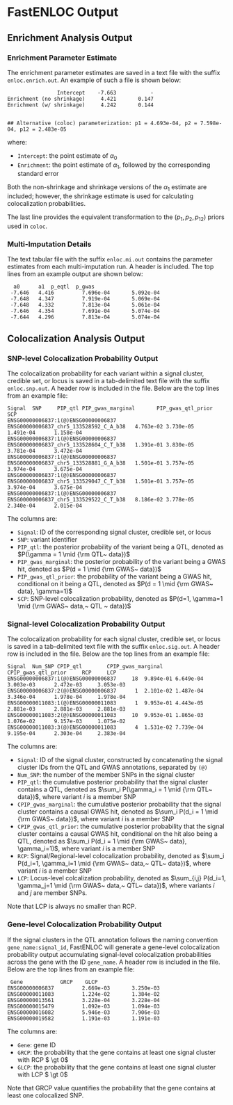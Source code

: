 # FastENLOC Output

## Enrichment Analysis Output

### Enrichment Parameter Estimate

The enrichment parameter estimates are saved in a text file with the suffix ``enloc.enrich.out``. An example of such a file is shown below:

```
                Intercept    -7.663           -
Enrichment (no shrinkage)     4.421       0.147
Enrichment (w/ shrinkage)     4.242       0.144


## Alternative (coloc) parameterization: p1 = 4.693e-04, p2 = 7.598e-04, p12 = 2.483e-05
```
where:

+ ``Intercept``: the point estimate of $\alpha_0$
+ ``Enrichment``: the point estimate of $\alpha_1$, followed by the corresponding standard error 

Both the non-shrinkage and shrinkage versions of the $\alpha_1$ estimate are included; however, the shrinkage estimate is used for calculating colocalization probabilities.

The last line provides the equivalent transformation to the $(p_1, p_2, p_{12})$ priors used in ``coloc``.

### Multi-Imputation Details

The text tabular file with the suffix ``enloc.mi.out`` contains the parameter estimates from each multi-imputation run. 
A header is included.
The top lines from an example output are shown below:

```
  a0      a1  p_eqtl  p_gwas
 -7.646   4.416         7.696e-04       5.092e-04
 -7.648   4.347         7.919e-04       5.069e-04
 -7.648   4.332         7.813e-04       5.061e-04
 -7.646   4.354         7.691e-04       5.074e-04
 -7.644   4.296         7.813e-04       5.074e-04
 ```
 

## Colocalization Analysis Output

### SNP-level Colocalization Probability Output

The colocalization probability for each variant within a signal cluster, credible set, or locus is saved in a tab-delimited text file with the suffix ``enloc.snp.out``. A header row is included in the file. Below are the top lines from an example file:
```
Signal  SNP     PIP_qtl PIP_gwas_marginal       PIP_gwas_qtl_prior      SCP
ENSG00000006837:1(@)ENSG00000006837   ENSG00000006837_chr5_133528592_C_A_b38   4.763e-02 3.730e-05    1.491e-04      1.158e-04
ENSG00000006837:1(@)ENSG00000006837   ENSG00000006837_chr5_133528604_C_T_b38   1.391e-01 3.830e-05    3.781e-04      3.472e-04
ENSG00000006837:1(@)ENSG00000006837   ENSG00000006837_chr5_133528881_G_A_b38   1.501e-01 3.757e-05    3.974e-04      3.675e-04
ENSG00000006837:1(@)ENSG00000006837   ENSG00000006837_chr5_133529047_C_T_b38   1.501e-01 3.757e-05    3.974e-04      3.675e-04
ENSG00000006837:1(@)ENSG00000006837   ENSG00000006837_chr5_133529522_C_T_b38   8.186e-02 3.778e-05    2.340e-04      2.015e-04
```

The columns are:

+ ``Signal``: ID of the corresponding signal cluster, credible set, or locus
+ ``SNP``: variant identifier
+ ``PIP_qtl``: the posterior probability of the variant being a QTL, denoted as  $P(\gamma = 1 \mid {\rm  QTL~ data})$
+ ``PIP_gwas_marginal``: the posterior probability of the variant being a GWAS hit, denoted as $P(d = 1 \mid {\rm  GWAS~ data})$
+ ``PIP_gwas_qtl_prior``: the probability of the variant being a GWAS hit, conditional on it being a QTL, denoted as $P(d = 1 \mid {\rm GWAS~ data}, \gamma=1)$   
+ ``SCP``: SNP-level colocalization probability, denoted as $P(d=1, \gamma=1 \mid {\rm GWAS~ data,~ QTL ~ data})$

### Signal-level Colocalization Probability Output


The colocalization probability for each signal cluster, credible set, or locus is saved in a tab-delimited text file with the suffix ``enloc.sig.out``. A header row is included in the file. Below are the top lines from an example file:

```
Signal  Num_SNP CPIP_qtl        CPIP_gwas_marginal      CPIP_gwas_qtl_prior     RCP     LCP
ENSG00000006837:1(@)ENSG00000006837     18  9.894e-01 6.649e-04    3.003e-03      2.472e-03     3.053e-03
ENSG00000006837:2(@)ENSG00000006837      1  2.101e-02 1.487e-04    3.346e-04      1.978e-04     1.978e-04
ENSG00000011083:1(@)ENSG00000011083      1  9.953e-01 4.443e-05    2.881e-03      2.881e-03     2.881e-03
ENSG00000011083:2(@)ENSG00000011083     10  9.953e-01 1.865e-03    1.076e-02      9.157e-03     1.075e-02
ENSG00000011083:3(@)ENSG00000011083      4  1.531e-02 7.739e-04    9.195e-04      2.303e-04     2.383e-04
```
The columns are:

+ ``Signal``: ID of the signal cluster, constructed by concatenating the signal cluster IDs from the QTL and GWAS annotations, separated by ``(@)``
+ ``Num_SNP``: the number of the member SNPs in the signal cluster
+ ``PIP_qtl``: the cumulative posterior probability that the signal cluster contains a QTL, denoted as $\sum_i P(\gamma_i = 1 \mid {\rm  QTL~ data})$, where variant $i$ is a member SNP
+ ``CPIP_gwas_marginal``: the cumulative posterior probability that the signal cluster contains a causal GWAS hit, denoted as $\sum_i P(d_i = 1 \mid {\rm  GWAS~ data})$, where variant $i$ is a member SNP 
+ ``CPIP_gwas_qtl_prior``: the cumulative posterior probability that the signal cluster contains a causal GWAS hit, conditional on the hit also being a QTL, denoted as
$\sum_i P(d_i = 1 \mid {\rm  GWAS~ data}, \gamma_i=1)$, where variant $i$ is a member SNP 
+ ``RCP``: Signal/Regional-level colocalization probability, denoted as $\sum_i P(d_i=1, \gamma_i=1 \mid {\rm GWAS~ data,~ QTL~ data})$, where variant $i$ is a member SNP 
+ ``LCP``: Locus-level colcalization probability, denoted as $\sum_{i,j} P(d_i=1, \gamma_j=1 \mid {\rm GWAS~ data,~ QTL~ data})$, where variants $i$ and $j$ are member SNPs. 

Note that LCP is always no smaller than RCP.

### Gene-level Colocalization Probability Output

If the signal clusters in the QTL annotation follows the naming convention ``gene_name:signal_id``, FastENLOC will generate a gene-level colocalization probability output accumulating signal-level colocalization probabilities across the gene with the ID ``gene_name``. 
A header row is included in the file. Below are the top lines from an example file:
```
 Gene            GRCP    GLCP
ENSG00000006837         2.669e-03       3.250e-03
ENSG00000011083         1.224e-02       1.384e-02
ENSG00000013561         3.228e-04       3.228e-04
ENSG00000015479         1.092e-03       1.094e-03
ENSG00000016082         5.946e-03       7.906e-03
ENSG00000019582         1.191e-03       1.191e-03
```
The columns are:

+ ``Gene``: gene ID
+ ``GRCP``: the probability that the gene contains at least one signal cluster with RCP $ \gt 0$ 
+ ``GLCP``: the probability that the gene contains at least one signal cluster with LCP $ \gt 0$

Note that GRCP value quantifies the probability that the gene contains at least one colocalized SNP.